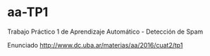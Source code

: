 # aa-TP1
Trabajo Práctico 1 de Aprendizaje Automático - Detección de Spam

Enunciado http://www.dc.uba.ar/materias/aa/2016/cuat2/tp1

